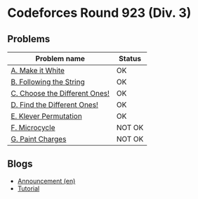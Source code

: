 # Codeforces Round 923 (Div. 3)

## Problems

|Problem name|Status|
|------------|---------|
| [A. Make it White](problems/A._Make_it_White.md)|OK|
| [B. Following the String](problems/B._Following_the_String.md)|OK|
| [C. Choose the Different Ones!](problems/C._Choose_the_Different_Ones!.md)|OK|
| [D. Find the Different Ones!](problems/D._Find_the_Different_Ones!.md)|OK|
| [E. Klever Permutation](problems/E._Klever_Permutation.md)|OK|
| [F. Microcycle](problems/F._Microcycle.md)|NOT OK|
| [G. Paint Charges](problems/G._Paint_Charges.md)|NOT OK|
## Blogs

- [Announcement (en)](blogs/Announcement_(en).md)
- [Tutorial](blogs/Tutorial.md)
